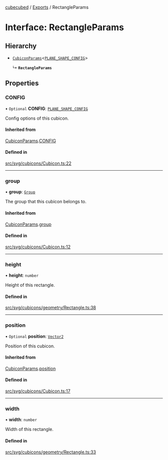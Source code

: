 [cubecubed](/reference/README.md) / [Exports](/reference/modules.md) / RectangleParams

# Interface: RectangleParams

## Hierarchy

- [`CubiconParams`](/reference/interfaces/CubiconParams.md)<[`PLANE_SHAPE_CONFIG`](/reference/interfaces/PLANE_SHAPE_CONFIG.md)\>

  ↳ **`RectangleParams`**

## Properties

### CONFIG

• `Optional` **CONFIG**: [`PLANE_SHAPE_CONFIG`](/reference/interfaces/PLANE_SHAPE_CONFIG.md)

Config options of this cubicon.

#### Inherited from

[CubiconParams](/reference/interfaces/CubiconParams.md).[CONFIG](/reference/interfaces/CubiconParams.md#config)

#### Defined in

[src/svg/cubicons/Cubicon.ts:22](https://github.com/imaphatduc/cubecubed/blob/0bd348a/src/svg/cubicons/Cubicon.ts#L22)

___

### group

• **group**: [`Group`](/reference/classes/Group.md)

The group that this cubicon belongs to.

#### Inherited from

[CubiconParams](/reference/interfaces/CubiconParams.md).[group](/reference/interfaces/CubiconParams.md#group)

#### Defined in

[src/svg/cubicons/Cubicon.ts:12](https://github.com/imaphatduc/cubecubed/blob/0bd348a/src/svg/cubicons/Cubicon.ts#L12)

___

### height

• **height**: `number`

Height of this rectangle.

#### Defined in

[src/svg/cubicons/geometry/Rectangle.ts:38](https://github.com/imaphatduc/cubecubed/blob/0bd348a/src/svg/cubicons/geometry/Rectangle.ts#L38)

___

### position

• `Optional` **position**: [`Vector2`](/reference/classes/Vector2.md)

Position of this cubicon.

#### Inherited from

[CubiconParams](/reference/interfaces/CubiconParams.md).[position](/reference/interfaces/CubiconParams.md#position)

#### Defined in

[src/svg/cubicons/Cubicon.ts:17](https://github.com/imaphatduc/cubecubed/blob/0bd348a/src/svg/cubicons/Cubicon.ts#L17)

___

### width

• **width**: `number`

Width of this rectangle.

#### Defined in

[src/svg/cubicons/geometry/Rectangle.ts:33](https://github.com/imaphatduc/cubecubed/blob/0bd348a/src/svg/cubicons/geometry/Rectangle.ts#L33)
